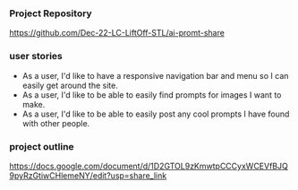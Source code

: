 ### Project Repository
https://github.com/Dec-22-LC-LiftOff-STL/ai-promt-share


### user stories
  - As a user, I'd like to have a responsive navigation bar and menu so I can easily get around the site.
  - As a user, I'd like to be able to easily find prompts for images I want to make.
  - As a user, I'd like to be able to easily post any cool prompts I have found with other people.


### project outline
https://docs.google.com/document/d/1D2GTOL9zKmwtpCCCyxWCEVfBJQ9pyRzGtiwCHlemeNY/edit?usp=share_link
